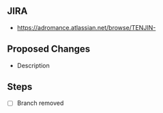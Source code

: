 ## JIRA

- https://adromance.atlassian.net/browse/TENJIN-

## Proposed Changes

- Description

## Steps

- [ ] Branch removed
